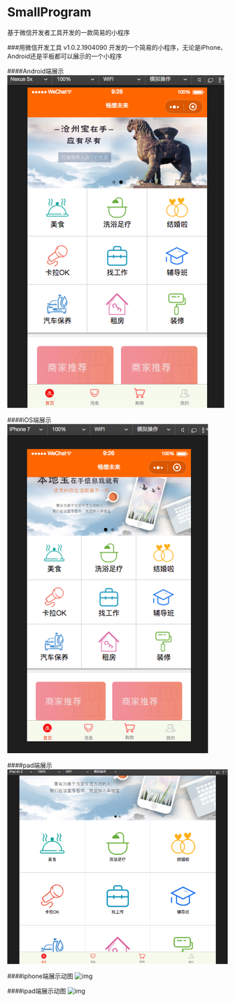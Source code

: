# SmallProgram
基于微信开发者工具开发的一款简易的小程序

###用微信开发工具 v1.0.2.1904090 开发的一个简易的小程序，无论是iPhone、Android还是平板都可以展示的一个小程序

####Android端展示
 ![image text](https://github.com/xiao66guo/SmallProgram/blob/master/assets/SamplePicture/Android.png)
 
####iOS端展示
 ![image text](https://github.com/xiao66guo/SmallProgram/blob/master/assets/SamplePicture/iPhone.png)

####pad端展示
 ![image text](https://github.com/xiao66guo/SmallProgram/blob/master/assets/SamplePicture/平板.png)
 
####iphone端展示动图
 ![img](https://github.com/xiao66guo/SmallProgram/blob/master/assets/SamplePicture/iphone.gif)

####ipad端展示动图
 ![img](https://github.com/xiao66guo/SmallProgram/blob/master/assets/SamplePicture/ipad.gif)
